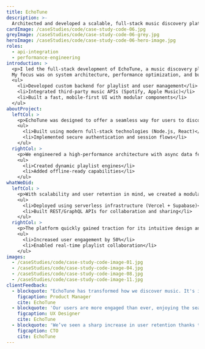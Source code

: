 ```yaml
---
title: EchoTune
description: >-
  Architected and developed a scalable, full-stack music discovery platform with seamless API integrations and mobile-first performance.
cardImage: /caseStudies/code/case-study-code-06.jpg
greyImage: /caseStudies/code/case-study-code-06-grey.jpg
heroImage: /caseStudies/code/case-study-code-06-hero-image.jpg
roles:
  - api-integration
  - performance-engineering
introduction: >
  <p>I led the full-stack development of EchoTune, a music discovery platform built to help users explore and share music seamlessly.
  My focus was on system architecture, performance optimization, and building a responsive UI with real-time API integration.</p>
  <ul>
    <li>Developed custom backend for playlist and user management</li>
    <li>Integrated third-party music APIs (Spotify, Apple Music)</li>
    <li>Built a fast, mobile-first UI with modular components</li>
  </ul>
aboutProject:
  leftCol: >
    <p>EchoTune was designed to offer a seamless way for users to discover new tracks, build playlists, and connect through music.</p>
    <ul>
      <li>Built using modern full-stack technologies (Node.js, React)</li>
      <li>Implemented secure authentication and session flows</li>
    </ul>
  rightCol: >
    <p>We engineered a high-performance architecture with async data fetching and robust API handling to deliver smooth user experiences.</p>
    <ul>
      <li>Created dynamic playlist engines</li>
      <li>Added offline-ready capabilities</li>
    </ul>
whatWeDid:
  leftCol: >
    <p>With scalability and user retention in mind, we created a modular platform capable of evolving with user demand.</p>
    <ul>
      <li>Deployed using serverless infrastructure (Vercel + Supabase)</li>
      <li>Built REST/GraphQL APIs for collaboration and sharing</li>
    </ul>
  rightCol: >
    <p>The platform quickly gained traction for its intuitive design and powerful sharing features.</p>
    <ul>
      <li>Increased user engagement by 50%</li>
      <li>Enabled real-time playlist collaboration</li>
    </ul>
images:
  - /caseStudies/code/case-study-code-image-01.jpg
  - /caseStudies/code/case-study-code-image-04.jpg
  - /caseStudies/code/case-study-code-image-08.jpg
  - /caseStudies/code/case-study-code-image-11.jpg
clientFeedback:
  - blockquote: "EchoTune has transformed how we discover music. It's intuitive, user-friendly, and visually appealing, making music discovery a joy."
    figcaption: Product Manager
    cite: EchoTune
  - blockquote: 'Our users are more engaged than ever, enjoying the seamless experience and actively sharing playlists with their friends daily.'
    figcaption: UX Designer
    cite: EchoTune
  - blockquote: 'We’ve seen a sharp increase in user retention thanks to the clean design, engaging features, and smooth navigation.'
    figcaption: CTO
    cite: EchoTune
---
```

